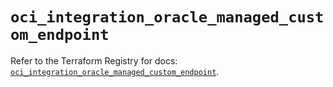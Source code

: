 # `oci_integration_oracle_managed_custom_endpoint`

Refer to the Terraform Registry for docs: [`oci_integration_oracle_managed_custom_endpoint`](https://registry.terraform.io/providers/hashicorp/oci/7.19.0/docs/resources/integration_oracle_managed_custom_endpoint).
